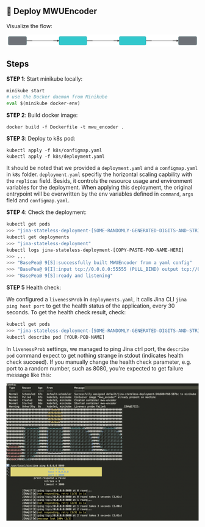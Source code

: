 ## 🚀 Deploy MWUEncoder

Visualize the flow:

![flow-stateless](../imgs/flow.svg)

## Steps

**STEP 1**: Start minikube locally:

```python
minikube start
# use the Docker daemon from Minikube
eval $(minikube docker-env)
```

**STEP 2**: Build docker image:

```
docker build -f Dockerfile -t mwu_encoder .
```

**STEP 3**: Deploy to k8s pod:

```
kubectl apply -f k8s/configmap.yaml 
kubectl apply -f k8s/deployment.yaml 
```

It should be noted that we provided a `deployment.yaml` and a `configmap.yaml` in `k8s` folder. `deployment.yaml` specifiy the horizontal scaling capbility with the `replicas` field. Besids, it controls the resource usage and environment variables for the deployment. When applying this deployment, the original entrypoint will be overwritten by the env variables defined in `command`, `args` field and `configmap.yaml`.

**STEP 4**: Check the deployment:

```python
kubectl get pods
>>> "jina-stateless-deployment-[SOME-RANDOMLY-GENERATED-DIGITS-AND-STRINGS]"
kubectl get deployments
>>> "jina-stateless-deployment"
kubectl logs jina-stateless-deployment-[COPY-PASTE-POD-NAME-HERE]
>>> ...
>>> "BasePea@ 9[S]:successfully built MWUEncoder from a yaml config"
>>> "BasePea@ 9[I]:input tcp://0.0.0.0:55555 (PULL_BIND) output tcp://0.0.0.0:55556 (PUSH_BIND) control over tcp://0.0.0.0:48853 (PAIR_BIND)"
>>> "BasePea@ 9[S]:ready and listening"
```

**STEP 5** Health check:

We configured a `livenessProb` in `deployments.yaml`, it calls Jina CLI `jina ping host port` to get the health status of the application, every 30 seconds. To get the health check result, check:

```python
kubectl get pods
>>> "jina-stateless-deployment-[SOME-RANDOMLY-GENERATED-DIGITS-AND-STRINGS]"
kubectl describe pod [YOUR-POD-NAME]
```

In `livenessProb` settings, we managed to ping Jina ctrl port, the `describe pod` command expect to get nothing strange in stdout (indicates health check succeed). If you manually change the health check parameter, e.g. port to a random number, such as 8080, you're expected to get failure message like this:

![health-check-fail](../imgs/health-fail) 




